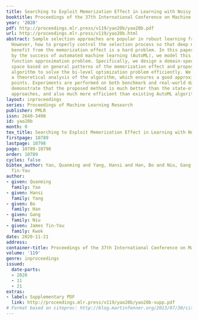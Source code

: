 ```yaml
---
title: Searching to Exploit Memorization Effect in Learning with Noisy Labels
booktitle: Proceedings of the 37th International Conference on Machine Learning
year: '2020'
pdf: http://proceedings.mlr.press/v119/yao20b/yao20b.pdf
url: http://proceedings.mlr.press/v119/yao20b.html
abstract: Sample selection approaches are popular in robust learning from noisy labels.
  However, how to properly control the selection process so that deep networks can
  benefit from the memorization effect is a hard problem. In this paper, motivated
  by the success of automated machine learning (AutoML), we model this issue as a
  function approximation problem. Specifically, we design a domain-specific search
  space based on general patterns of the memorization effect and propose a novel Newton
  algorithm to solve the bi-level optimization problem efficiently. We further provide
  a theoretical analysis of the algorithm, which ensures a good approximation to critical
  points. Experiments are performed on both benchmark and real-world data sets. Results
  demonstrate that the proposed method is much better than the state-of-the-art noisy-label-learning
  approaches, and also much more efficient than existing AutoML algorithms.
layout: inproceedings
series: Proceedings of Machine Learning Research
publisher: PMLR
issn: 2640-3498
id: yao20b
month: 0
tex_title: Searching to Exploit Memorization Effect in Learning with Noisy Labels
firstpage: 10789
lastpage: 10798
page: 10789-10798
order: 10789
cycles: false
bibtex_author: Yao, Quanming and Yang, Hansi and Han, Bo and Niu, Gang and Kwok, James
  Tin-Yau
author:
- given: Quanming
  family: Yao
- given: Hansi
  family: Yang
- given: Bo
  family: Han
- given: Gang
  family: Niu
- given: James Tin-Yau
  family: Kwok
date: 2020-11-21
address: 
container-title: Proceedings of the 37th International Conference on Machine Learning
volume: '119'
genre: inproceedings
issued:
  date-parts:
  - 2020
  - 11
  - 21
extras:
- label: Supplementary PDF
  link: http://proceedings.mlr.press/v119/yao20b/yao20b-supp.pdf
# Format based on citeproc: http://blog.martinfenner.org/2013/07/30/citeproc-yaml-for-bibliographies/
---
```

